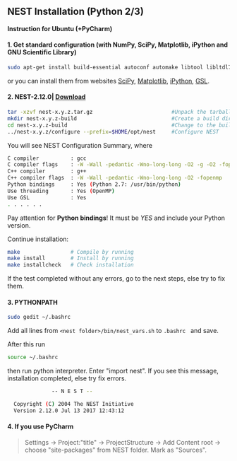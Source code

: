## NEST Installation (Python 2/3)
**Instruction for Ubuntu (+PyCharm)**

#### 1. Get standard configuration (with NumPy, SciPy, Matplotlib, iPython and GNU Scientific Library)
```bash
sudo apt-get install build-essential autoconf automake libtool libltdl7-dev libreadline6-dev libncurses5-dev libgsl0-dev python-all-dev python-numpy python-scipy python-matplotlib ipython gsl-bin libgsl0-dev libgsl0-dbg
```
or you can install them from websites 
[SciPy](http://www.scipy.org/install.html),
[Matplotlib](http://matplotlib.sourceforge.net),
[iPython](https://pypi.python.org/pypi/ipython#downloads),
[GSL](http://www.gnu.org/software/gsl/).

#### 2. NEST-2.12.0| [Download](http://www.nest-simulator.org/download/)
```bash
tar -xzvf nest-x.y.z.tar.gz                         #Unpack the tarball
mkdir nest-x.y.z-build                              #Create a build directory
cd nest-x.y.z-build                                 #Change to the build directory
../nest-x.y.z/configure --prefix=$HOME/opt/nest     #Configure NEST
```
You will see NEST Configuration Summary, where
```bash
C compiler          : gcc  
C compiler flags    : -W -Wall -pedantic -Wno-long-long -O2 -g -O2 -fopenmp  
C++ compiler        : g++  
C++ compiler flags  : -W -Wall -pedantic -Wno-long-long -O2 -fopenmp  
Python bindings     : Yes (Python 2.7: /usr/bin/python)
Use threading       : Yes (OpenMP)  
Use GSL             : Yes  
. . . . . .
```
Pay attention for **Python bindings**! It must be *YES* and include your Python version.

Continue installation:
```bash
make                # Compile by running
make install        # Install by running
make installcheck   # Check installation
```
If the test completed without any errors, go to the next steps, else try to fix them.

#### 3. PYTHONPATH
```bash
sudo gedit ~/.bashrc
```
Add all lines from ```<nest folder>/bin/nest_vars.sh``` to  ```.bashrc ``` and save.

After this run
```bash
source ~/.bashrc
```

then run python interpreter. Enter "import nest". If you see this message, installation completed, else try fix errors.

```bash
              -- N E S T --

  Copyright (C) 2004 The NEST Initiative
  Version 2.12.0 Jul 13 2017 12:43:12
```

#### 4. If you use PyCharm
> Settings -> Project:"title" -> ProjectStructure -> Add Content root -> choose "site-packages" from NEST folder. Mark as "Sources".
